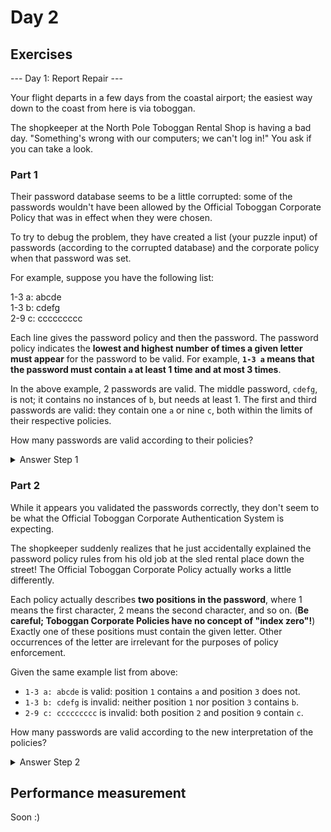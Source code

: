 # Day 2


## Exercises

--- Day 1: Report Repair ---

Your flight departs in a few days from the coastal airport; the easiest way down to the coast from here is via toboggan.

The shopkeeper at the North Pole Toboggan Rental Shop is having a bad day. "Something's wrong with our computers; we can't log in!" You ask if you can take a look.

### Part 1

Their password database seems to be a little corrupted: some of the passwords wouldn't have been allowed by the Official Toboggan Corporate Policy that was in effect when they 
were chosen.

To try to debug the problem, they have created a list (your puzzle input) of passwords (according to the corrupted database) and the corporate policy when that password was set.

For example, suppose you have the following list:

1-3 a: abcde  
1-3 b: cdefg  
2-9 c: ccccccccc  

Each line gives the password policy and then the password. The password policy indicates the **lowest and highest number of times a given letter must appear** for the password 
to be valid. For example, **`1-3 a` means that the password must contain `a` at least 1 time and at most 3 times**.

In the above example, 2 passwords are valid. The middle password, `cdefg`, is not; it contains no instances of `b`, but needs at least 1. The first and third passwords are 
valid: 
they contain one `a` or nine `c`, both within the limits of their respective policies.

How many passwords are valid according to their policies?

<details>
  <summary>Answer Step 1</summary> 
  
  **Your puzzle answer was `528`.**
  
</details>

### Part 2

While it appears you validated the passwords correctly, they don't seem to be what the Official Toboggan Corporate Authentication System is expecting.

The shopkeeper suddenly realizes that he just accidentally explained the password policy rules from his old job at the sled rental place down the street! The Official Toboggan 
Corporate Policy actually works a little differently.

Each policy actually describes **two positions in the password**, where 1 means the first character, 2 means the second character, and so on. (**Be careful; Toboggan Corporate 
Policies have no concept of "index zero"!**) 
Exactly one of these positions must contain the given letter. Other occurrences of the letter are irrelevant for the purposes of policy enforcement.

Given the same example list from above:

* `1-3 a: abcde` is valid: position `1` contains `a` and position `3` does not.
* `1-3 b: cdefg` is invalid: neither position `1` nor position `3` contains `b`.
* `2-9 c: ccccccccc` is invalid: both position `2` and position `9` contain `c`.

How many passwords are valid according to the new interpretation of the policies?

<details>
  <summary>Answer Step 2</summary> 
  
  **Your puzzle answer was `497`.**
  
</details>

## Performance measurement

Soon :)
